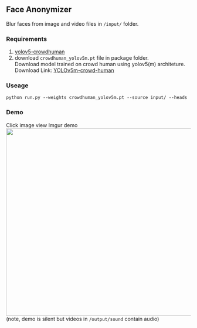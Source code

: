 ## Face Anonymizer
Blur faces from image and video files in `/input/` folder.<br>

### Requirements
1. [yolov5-crowdhuman](https://github.com/deepakcrk/yolov5-crowdhuman)<br>
2. download `crowdhuman_yolov5m.pt` file in package folder.<br>
Download model trained on crowd human using yolov5(m) architeture.<br>
Download Link:  [YOLOv5m-crowd-human](https://drive.google.com/file/d/1gglIwqxaH2iTvy6lZlXuAcMpd_U0GCUb/view?usp=sharing)<br>

### Useage
`python run.py --weights crowdhuman_yolov5m.pt --source input/ --heads`

### Demo
Click image view Imgur demo<br>
[<img src="https://i.imgur.com/jP7URzA.png" width="512" height="512">](https://imgur.com/BEeOS5w)<br>
(note, demo is silent but videos in `/output/sound` contain audio)
